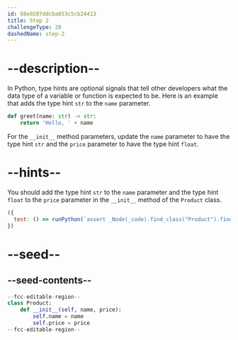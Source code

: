 ```yaml
---
id: 68e9207ddcba053c5cb24413
title: Step 2
challengeType: 20
dashedName: step-2
---
```


# --description--

In Python, type hints are optional signals that tell other developers what the data type of a variable or function is expected to be. Here is an example that adds the type hint `str` to the `name` parameter.

```py
def greet(name: str) -> str:
    return 'Hello, ' + name
```

For the `__init__` method parameters, update the `name` parameter to have the type hint `str` and the `price` parameter to have the type hint `float`.

# --hints--

You should add the type hint `str` to the `name` parameter and the type hint `float` to the `price` parameter in the `__init__` method of the `Product` class.

```js
({
  test: () => runPython(`assert _Node(_code).find_class("Product").find_function("__init__").has_args("self, name: str, price: float")`)
})
```

# --seed--

## --seed-contents--

```py
--fcc-editable-region--
class Product:
    def __init__(self, name, price):
        self.name = name
        self.price = price
--fcc-editable-region--
```

